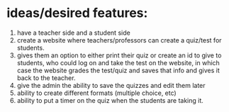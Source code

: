 ideas/desired features:
========================
1.  have a teacher side and a student side
2.  create a website where teachers/professors can create a quiz/test for students.
3.  gives them an option to either print their quiz or create an id to give to students, who could log on   and take the test on the website, in which case the website grades the test/quiz and saves that info and gives it back to the teacher.
4.  give the admin the ability to save the quizzes and edit them later
5.  ability to create different formats (multiple choice, etc)
6.  ability to put a timer on the quiz when the students are taking it.
